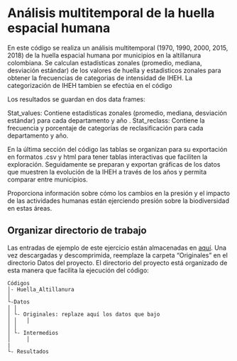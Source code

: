 Análisis multitemporal de la huella espacial humana
================
En este código se realiza un análisis multitemporal (1970, 1990, 2000, 2015, 2018) de la huella espacial humana por municipios en la altillanura colombiana. 
Se calculan estadísticas zonales (promedio, mediana, desviación estándar) de los valores de huella y estadisticos zonales para obtener la frecuencias de categorias de intensidad de  IHEH. La categorización de IHEH tambien se efectúa en el código 

Los resultados se guardan en dos data frames:

Stat_values: Contiene estadísticas zonales (promedio, mediana, desviación estándar) para cada departamento y año .
Stat_reclass: Contiene la frecuencia y porcentaje de categorías de reclasificación para cada departamento y año.

En la última sección del código las tablas se organizan para su exportación en formatos .csv y html para tener tablas interactivas que faciliten la exploración. Seguidamente se preparan y exportan gráficas de los datos que muestren la evolución de la IHEH a través de los años y permita comparar  entre municipios.

Proporciona información sobre cómo los cambios en la presión y el impacto de las actividades humanas están ejerciendo presión sobre la
biodiversidad en estas áreas. 

## Organizar directorio de trabajo

<a id="ID_seccion1"></a>
Las entradas de ejemplo de este ejercicio están almacenadas en
[aquí](https://drive.google.com/file/d/1vIRruDHrKeZGSdZ-2AEdU9O6roJ0267x/view?usp=drive_link).
Una vez descargadas y descomprimida, reemplaze la carpeta “Originales” en el directorio Datos del proyecto.
El directorio del proyecto está organizado de esta manera que facilita la ejecución del
código:

    Códigos
    │- Huella_Altillanura
    │    
    └-Datos
    │ │
    │ └- Originales: replaze aquí los datos que bajo
    │ │   │
    │ │   
    │ └- Intermedios
    │     │     
    |
    └- Resultados

